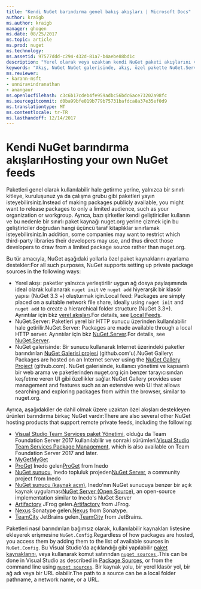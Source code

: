 ```yaml
---
title: "Kendi NuGet barındırma genel bakış akışları | Microsoft Docs"
author: kraigb
ms.author: kraigb
manager: ghogen
ms.date: 08/25/2017
ms.topic: article
ms.prod: nuget
ms.technology: 
ms.assetid: 97577ddd-c294-432d-81a7-b4aebe88bd1c
description: "Yerel olarak veya uzaktan kendi NuGet paketi akışlarını veya galerileri barındırmak için açılır genel bakış."
keywords: "Akış, NuGet NuGet galerisinde, akış, özel pakette NuGet.Server"
ms.reviewer:
- karann-msft
- unniravindranathan
- anangaur
ms.openlocfilehash: c3c6b17cdeb4fe959adbc56bdc6ace73202a98fc
ms.sourcegitcommit: d0ba99bfe019b779b75731bafdca8a37e35ef0d9
ms.translationtype: MT
ms.contentlocale: tr-TR
ms.lasthandoff: 12/14/2017
---
```

# <a name="hosting-your-own-nuget-feeds"></a><span data-ttu-id="92203-104">Kendi NuGet barındırma akışları</span><span class="sxs-lookup"><span data-stu-id="92203-104">Hosting your own NuGet feeds</span></span>

<span data-ttu-id="92203-105">Paketleri genel olarak kullanılabilir hale getirme yerine, yalnızca bir sınırlı kitleye, kuruluşunuz ya da çalışma grubu gibi paketleri yayın isteyebilirsiniz.</span><span class="sxs-lookup"><span data-stu-id="92203-105">Instead of making packages publicly available, you might want to release packages to only a limited audience, such as your organization or workgroup.</span></span> <span data-ttu-id="92203-106">Ayrıca, bazı şirketler kendi geliştiriciler kullanın ve bu nedenle bir sınırlı paket kaynağı nuget.org yerine çizmek için bu geliştiriciler doğrudan hangi üçüncü taraf kitaplıklar sınırlamak isteyebilirsiniz.</span><span class="sxs-lookup"><span data-stu-id="92203-106">In addition, some companies may want to restrict which third-party libraries their developers may use, and thus direct those developers to draw from a limited package source rather than nuget.org.</span></span>

<span data-ttu-id="92203-107">Bu tür amacıyla, NuGet aşağıdaki yollarla özel paket kaynaklarını ayarlama destekler:</span><span class="sxs-lookup"><span data-stu-id="92203-107">For all such purposes, NuGet supports setting up private package sources in the following ways:</span></span>

- <span data-ttu-id="92203-108">Yerel akışı: paketler yalnızca yerleştirilir uygun ağ dosya paylaşımında ideal olarak kullanarak `nuget init` ve `nuget add` hiyerarşik bir klasör yapısı (NuGet 3.3 +) oluşturmak için.</span><span class="sxs-lookup"><span data-stu-id="92203-108">Local feed: Packages are simply placed on a suitable network file share, ideally using `nuget init` and `nuget add` to create a hierarchical folder structure (NuGet 3.3+).</span></span> <span data-ttu-id="92203-109">Ayrıntılar için bkz [yerel akışları](../hosting-packages/local-feeds.md).</span><span class="sxs-lookup"><span data-stu-id="92203-109">For details, see [Local Feeds](../hosting-packages/local-feeds.md).</span></span>
- <span data-ttu-id="92203-110">NuGet.Server: Paketleri yerel bir HTTP sunucu üzerinden kullanılabilir hale getirilir.</span><span class="sxs-lookup"><span data-stu-id="92203-110">NuGet.Server: Packages are made available through a local HTTP server.</span></span> <span data-ttu-id="92203-111">Ayrıntılar için bkz [NuGet.Server](../hosting-packages/NuGet-Server.md).</span><span class="sxs-lookup"><span data-stu-id="92203-111">For details, see [NuGet.Server](../hosting-packages/NuGet-Server.md).</span></span>
- <span data-ttu-id="92203-112">NuGet galerisinde: Bir sunucu kullanarak Internet üzerindeki paketler barındırılan [NuGet Galerisi projesi](https://github.com/NuGet/NuGetGallery#build-and-run-the-gallery-in-arbitrary-number-easy-steps) (github.com'u).</span><span class="sxs-lookup"><span data-stu-id="92203-112">NuGet Gallery: Packages are hosted on an Internet server using the [NuGet Gallery Project](https://github.com/NuGet/NuGetGallery#build-and-run-the-gallery-in-arbitrary-number-easy-steps) (github.com).</span></span> <span data-ttu-id="92203-113">NuGet galerisinde, kullanıcı yönetimi ve kapsamlı bir web arama ve paketlerinden nuget.org için benzer tarayıcısından keşfetme veren UI gibi özellikler sağlar.</span><span class="sxs-lookup"><span data-stu-id="92203-113">NuGet Gallery provides user management and features such as an extensive web UI that allows searching and exploring packages from within the browser, similar to nuget.org.</span></span>

<span data-ttu-id="92203-114">Ayrıca, aşağıdakiler de dahil olmak üzere uzaktan özel akışları destekleyen ürünleri barındırma birkaç NuGet vardır:</span><span class="sxs-lookup"><span data-stu-id="92203-114">There are also several other NuGet hosting products that support remote private feeds, including the following:</span></span>

- <span data-ttu-id="92203-115">[Visual Studio Team Services paket Yönetimi](https://www.visualstudio.com/docs/package/nuget/publish), olduğu da Team Foundation Server 2017 kullanılabilir ve sonraki sürümleri.</span><span class="sxs-lookup"><span data-stu-id="92203-115">[Visual Studio Team Services Package Management](https://www.visualstudio.com/docs/package/nuget/publish), which is also available on Team Foundation Server 2017 and later.</span></span>
- [<span data-ttu-id="92203-116">MyGet</span><span class="sxs-lookup"><span data-stu-id="92203-116">MyGet</span></span>](http://myget.org)
- <span data-ttu-id="92203-117">[ProGet](http://inedo.com/proget) Inedo gelen</span><span class="sxs-lookup"><span data-stu-id="92203-117">[ProGet](http://inedo.com/proget) from Inedo</span></span>
- <span data-ttu-id="92203-118">[NuGet sunucu](http://nugetserver.net/), Inedo topluluk projeden</span><span class="sxs-lookup"><span data-stu-id="92203-118">[NuGet Server](http://nugetserver.net/), a community project from Inedo</span></span>
- <span data-ttu-id="92203-119">[NuGet sunucu (kaynak açın)](http://nuget-server.net), Inedo'nın NuGet sunucuya benzer bir açık kaynak uygulaması</span><span class="sxs-lookup"><span data-stu-id="92203-119">[NuGet Server (Open Source)](http://nuget-server.net), an open-source implementation similar to Inedo's NuGet Server</span></span>
- <span data-ttu-id="92203-120">[Artifactory](https://www.jfrog.com/artifactory/) JFrog gelen.</span><span class="sxs-lookup"><span data-stu-id="92203-120">[Artifactory](https://www.jfrog.com/artifactory/) from JFrog.</span></span>
- <span data-ttu-id="92203-121">[Nexus](http://www.sonatype.org/nexus/) Sonatype gelen.</span><span class="sxs-lookup"><span data-stu-id="92203-121">[Nexus](http://www.sonatype.org/nexus/) from Sonatype.</span></span>
- <span data-ttu-id="92203-122">[TeamCity](https://www.jetbrains.com/teamcity/) JetBrains gelen.</span><span class="sxs-lookup"><span data-stu-id="92203-122">[TeamCity](https://www.jetbrains.com/teamcity/) from JetBrains.</span></span>

<span data-ttu-id="92203-123">Paketleri nasıl barındırılan bağımsız olarak, kullanılabilir kaynakları listesine ekleyerek erişmesine `NuGet.Config`.</span><span class="sxs-lookup"><span data-stu-id="92203-123">Regardless of how packages are hosted, you access them by adding them to the list of available sources in `NuGet.Config`.</span></span> <span data-ttu-id="92203-124">Bu Visual Studio'da açıklandığı gibi yapılabilir [paket kaynaklarını](../tools/package-manager-ui.md#package-sources), veya kullanarak komut satırından [ `nuget sources` ](../tools/cli-ref-sources.md).</span><span class="sxs-lookup"><span data-stu-id="92203-124">This can be done in Visual Studio as described in [Package Sources](../tools/package-manager-ui.md#package-sources), or from the command line using [`nuget sources`](../tools/cli-ref-sources.md).</span></span> <span data-ttu-id="92203-125">Bir kaynak yolu, bir yerel klasör yol, bir ağ adı veya bir URL olabilir.</span><span class="sxs-lookup"><span data-stu-id="92203-125">The path to a source can be a local folder pathname, a network name, or a URL.</span></span>
